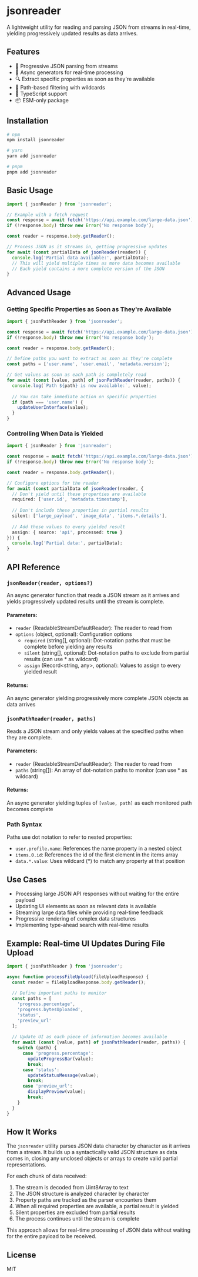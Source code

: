 # jsonreader

A lightweight utility for reading and parsing JSON from streams in real-time, yielding progressively updated results as data arrives.

## Features

- 🚀 Progressive JSON parsing from streams
- 🔄 Async generators for real-time processing
- 🔍 Extract specific properties as soon as they're available
- 🌳 Path-based filtering with wildcards
- 📖 TypeScript support
- 📦 ESM-only package

## Installation

```bash
# npm
npm install jsonreader

# yarn
yarn add jsonreader

# pnpm
pnpm add jsonreader
```

## Basic Usage

```typescript
import { jsonReader } from 'jsonreader';

// Example with a fetch request
const response = await fetch('https://api.example.com/large-data.json');
if (!response.body) throw new Error('No response body');

const reader = response.body.getReader();

// Process JSON as it streams in, getting progressive updates
for await (const partialData of jsonReader(reader)) {
  console.log('Partial data available:', partialData);
  // This will yield multiple times as more data becomes available
  // Each yield contains a more complete version of the JSON
}
```

## Advanced Usage

### Getting Specific Properties as Soon as They're Available

```typescript
import { jsonPathReader } from 'jsonreader';

const response = await fetch('https://api.example.com/large-data.json');
if (!response.body) throw new Error('No response body');

const reader = response.body.getReader();

// Define paths you want to extract as soon as they're complete
const paths = ['user.name', 'user.email', 'metadata.version'];

// Get values as soon as each path is completely read
for await (const [value, path] of jsonPathReader(reader, paths)) {
  console.log(`Path ${path} is now available:`, value);
  
  // You can take immediate action on specific properties
  if (path === 'user.name') {
    updateUserInterface(value);
  }
}
```

### Controlling When Data is Yielded

```typescript
import { jsonReader } from 'jsonreader';

const response = await fetch('https://api.example.com/large-data.json');
if (!response.body) throw new Error('No response body');

const reader = response.body.getReader();

// Configure options for the reader
for await (const partialData of jsonReader(reader, {
  // Don't yield until these properties are available
  required: ['user.id', 'metadata.timestamp'],
  
  // Don't include these properties in partial results
  silent: ['large_payload', 'image_data', 'items.*.details'],
  
  // Add these values to every yielded result
  assign: { source: 'api', processed: true }
})) {
  console.log('Partial data:', partialData);
}
```

## API Reference

### `jsonReader(reader, options?)`

An async generator function that reads a JSON stream as it arrives and yields progressively updated results until the stream is complete.

#### Parameters:

- `reader` (ReadableStreamDefaultReader<Uint8Array>): The reader to read from
- `options` (object, optional): Configuration options
  - `required` (string[], optional): Dot-notation paths that must be complete before yielding any results
  - `silent` (string[], optional): Dot-notation paths to exclude from partial results (can use * as wildcard)
  - `assign` (Record<string, any>, optional): Values to assign to every yielded result

#### Returns:

An async generator yielding progressively more complete JSON objects as data arrives

### `jsonPathReader(reader, paths)`

Reads a JSON stream and only yields values at the specified paths when they are complete.

#### Parameters:

- `reader` (ReadableStreamDefaultReader<Uint8Array>): The reader to read from
- `paths` (string[]): An array of dot-notation paths to monitor (can use * as wildcard)

#### Returns:

An async generator yielding tuples of `[value, path]` as each monitored path becomes complete

### Path Syntax

Paths use dot notation to refer to nested properties:

- `user.profile.name`: References the name property in a nested object
- `items.0.id`: References the id of the first element in the items array
- `data.*.value`: Uses wildcard (*) to match any property at that position

## Use Cases

- Processing large JSON API responses without waiting for the entire payload
- Updating UI elements as soon as relevant data is available
- Streaming large data files while providing real-time feedback
- Progressive rendering of complex data structures
- Implementing type-ahead search with real-time results

## Example: Real-time UI Updates During File Upload

```typescript
import { jsonPathReader } from 'jsonreader';

async function processFileUpload(fileUploadResponse) {
  const reader = fileUploadResponse.body.getReader();
  
  // Define important paths to monitor
  const paths = [
    'progress.percentage',
    'progress.bytesUploaded',
    'status',
    'preview_url'
  ];
  
  // Update UI as each piece of information becomes available
  for await (const [value, path] of jsonPathReader(reader, paths)) {
    switch (path) {
      case 'progress.percentage':
        updateProgressBar(value);
        break;
      case 'status':
        updateStatusMessage(value);
        break;
      case 'preview_url':
        displayPreview(value);
        break;
    }
  }
}
```

## How It Works

The `jsonreader` utility parses JSON data character by character as it arrives from a stream. It builds up a syntactically valid JSON structure as data comes in, closing any unclosed objects or arrays to create valid partial representations.

For each chunk of data received:

1. The stream is decoded from Uint8Array to text
2. The JSON structure is analyzed character by character
3. Property paths are tracked as the parser encounters them
4. When all required properties are available, a partial result is yielded
5. Silent properties are excluded from partial results
6. The process continues until the stream is complete

This approach allows for real-time processing of JSON data without waiting for the entire payload to be received.

## License

MIT 